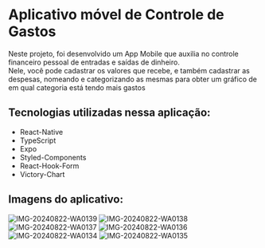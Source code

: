 <h1>Aplicativo móvel de Controle de Gastos</h1>

<p>Neste projeto, foi desenvolvido um App Mobile que auxilia no controle financeiro pessoal de entradas e saídas de dinheiro.<br> Nele, você pode cadastrar os valores que recebe, e também cadastrar as despesas, nomeando e categorizando as mesmas para obter um gráfico de em qual categoria está tendo mais gastos</p>

<h2>Tecnologias utilizadas nessa aplicação:</h2>
<ul>
  <li>React-Native</li>
  <li>TypeScript</li>
  <li>Expo</li>
  <li>Styled-Components</li>
  <li>React-Hook-Form</li>
  <li>Victory-Chart</li>
</ul>

<h2>Imagens do aplicativo:</h2>
<div style={{display: "flex", flexDirection: "row"}}>
  <img src="https://i.ibb.co/ww3GRRW/IMG-20240822-WA0139.jpg" alt="IMG-20240822-WA0139" border="0">
  <img src="https://i.ibb.co/THyQ0kG/IMG-20240822-WA0138.jpg" alt="IMG-20240822-WA0138" border="0">
  <img src="https://i.ibb.co/dMfmPML/IMG-20240822-WA0137.jpg" alt="IMG-20240822-WA0137" border="0">
  <img src="https://i.ibb.co/4JF292N/IMG-20240822-WA0136.jpg" alt="IMG-20240822-WA0136" border="0">
  <img src="https://i.ibb.co/tHzTmHM/IMG-20240822-WA0134.jpg" alt="IMG-20240822-WA0134" border="0">
  <img src="https://i.ibb.co/yYx6B32/IMG-20240822-WA0135.jpg" alt="IMG-20240822-WA0135" border="0">
</div>


